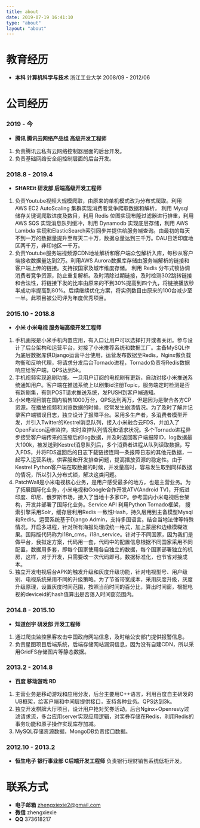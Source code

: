 ```yaml
---
title: about
date: 2019-07-19 16:41:10
type: "about"
layout: "about"
---
```



# 教育经历
* <b>本科 计算机科学与技术</b>
浙江工业大学
2008/09 - 2012/06

# 公司经历
### 2019 - 今
* <b>腾讯 腾讯云网络产品组 高级开发工程师</b>
1. 负责腾讯云私有云网络控制器层面的后台开发。
2. 负责基础网络安全组控制层面的后台开发。

### 2018.8 - 2019.4
* <b>SHAREit 研发部 后端高级开发工程师</b>
1. 负责Youtube视频大规模爬取，由原来的单机模式改为分布式爬取。利用 AWS EC2 AutoScaling 集群实现消费者竞争爬取数据和解析， 利用 Mysql 储存关键词爬取进度及数目，利用 Redis 位图实现布隆过滤器进行排重，利用 AWS SQS 实现消息队列缓冲，利用 Dynamodb 实现底层存储，利用 AWS Lambda 实现和ElasticSearch索引同步并提供给服务端查询。由最初的每天不到一万的数据量提升至每天二十万，数据总量达到三千万。DAU日活印度地区两千万，非印地区一千万。
2. 负责Youtube服务端视频源CDN地址解析和客户端众包解析入库，每秒从客户端接收数据量达到2万。利用AWS Aurora数据库存储由服务端解析的链接和客户端上传的链接。支持按国家及城市维度存储。 利用 Redis 分布式锁协调消费者竞争资源，防止重复解析。及时清除过期链接，及时检测302跳转链接和合法性，将链接下发的比率由原来的不到30%提高到四个九，将链接播放秒半成功率提高到80%。后续继续优化方案，将实例数目由原来的100台减少至一半。此项目被公司评为年度优秀项目。

### 2015.10 - 2018.8
* <b>小米 小米电视 服务端高级开发工程师</b>
1. 手机画报是小米手机内置应用，有入口让用户可以选择打开或者关闭。参与设计了后台架构和运营平台，对接了小米推荐系统和数据工厂。主备MySQL作为底层数据库供Django运营平台使用，运营发布数据至Redis，Nginx做负载均衡和反响代理，将请求分发后台Tornado进程，Tornado负责将Redis数据响应给客户端，QPS达到5k。
2. 手机视频实现追剧功能。一旦用户订阅的电视剧有更新，自动对接小米推送系统通知用户。客户端在推送系统上以剧集id注册Topic，服务端定时检测是否有新剧集，有则POST请求推送系统，发PUSH到客户端通知。
3. 小米电视目前在国内销售1000万台，QPS达到两万，但是因为是聚合各方CP资源，在播放视频和浏览数据的时候，经常发生崩溃情况。为了及时了解并记录客户端错误日志，独立设计了报障平台。采用多生产者，多消费者模型开发，并引入Twitter的Kestrel消息队列，接入小米融合云FDS，并加入了OpenFalcon运维监控，实时监控队列情况和请求状况。多个Tornado进程异步接受客户端传来的压缩后的log数据，并及时返回客户端报障ID，log数据最大100k，被发送到Kestrel消息队列后，多个消费者进程从队列读取数据，写入FDS，并将FDS返回后的日志下载链接连同一条报障日志的其他元数据，一起写入运营系统，供客服和开发排查问题，提高播放资源的稳定性。由于Kestrel Python客户端在取数据的时候，并发量高时，容易发生取到同样数据的情况，所以引入分布式锁，解决这类问题。
4. PatchWall是小米电视核心业务，是用户感受最多的地方，也是主营业务。为了拓展国际化业务，小米电视和Google合作开发ATV(Android TV)，开拓进印度、印尼、俄罗斯市场，接入了当地十多家CP。参考国内小米电视后台架构，开发并部署了国际化业务。Service API 利用Python Tornado框架， 搜索引擎采用Solr，缓存层利用Redis 一致性Hash，持久层用到主备模型Mysql和Redis。运营系统基于Django Admin，支持多国语言。结合当地法律等特殊情况，开启多进程，针对所有海报处理成统一格式，加上蒙层和边缘模糊效果。国际版代码称为i18n_cms，i18n_service。针对于不同国家，因为我们是做平台，我拟定方案，代码用一套，代码中的配置信息根据不同国家采用不同配置，数据用多套，即每个国家使用各自独立的数据，每个国家部署独立的机房，这样，对于开发，只需要改一次代码即可。数据标准化，也节省对接成本。
5. 独立开发电视后台APK的触发升级和灰度升级功能，针对电视型号、用户级别、电视系统采用不同的升级策略。为了节省带宽成本，采用灰度升级，灰度升级原理，设置灰度时间范围，按照当前时间的百分比，算出时间窗，根据电视的deviceid的hash值算出是否落入时间窗范围内。

### 2014.8 - 2015.10
* <b>知道创宇 研发部 开发工程师</b>
1. 通过爬虫监控黑客攻击中国政府网站信息，及时给公安部门提供报警信息。
2. 负责星图项目后端系统，后端存储网站漏洞信息，因为没有自建CDN，所以采用GridFS存储图片等静态数据。


### 2013.2 - 2014.8
* <b>百度 移动游戏 RD</b>
1. 主营业务是移动游戏和应用分发，后台主要用C++语言，利用百度自主研发的UB框架，给客户端和中间层提供接口，支持各种业务。QPS达到3k。
2. 独立开发棋牌大厅项目，设计用户抢对奖券活动。后台Nginx+Openresty过滤请求流，多台应用server实现应用逻辑，对奖券存储在Redis，利用Redis的事务功能和原子操作实现库存加减。
3. MySQL存储资源数据，MongoDB负责接口数据。


### 2012.10 - 2013.2
* <b>恒生电子 银行事业部 C后端开发工程师</b>
负责银行理财销售系统低柜开发。


# 联系方式
* <b>电子邮箱</b>
zhengxiexie2@gmail.com
* <b>微信</b>
zhengxiexie
* <b>QQ</b>
373618217
